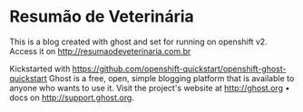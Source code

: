 # Resumão de Veterinária

This is a blog created with ghost and set for running on openshift v2.
Access it on http://resumaodeveterinaria.com.br

Kickstarted with https://github.com/openshift-quickstart/openshift-ghost-quickstart
Ghost is a free, open, simple blogging platform that is available to anyone who wants to use it. 
Visit the project's website at <http://ghost.org> &bull; docs on <http://support.ghost.org>.
